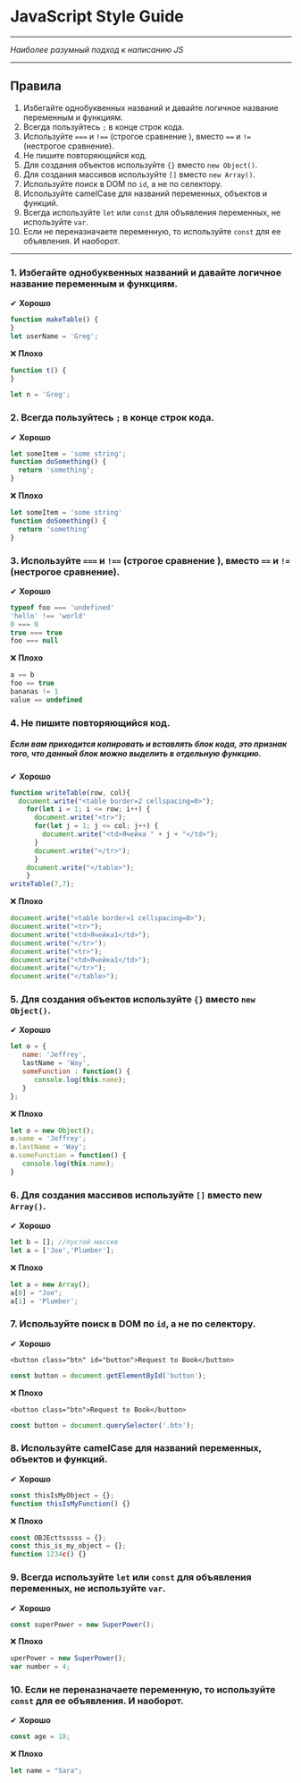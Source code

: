 # JavaScript Style Guide
___
*Наиболее разумный подход к написанию JS*
___
## Правила

1. Избегайте однобуквенных названий и давайте логичное название переменным и функциям.
2. Всегда пользуйтесь `;` в конце строк кода.
3. Используйте `===` и `!==` (строгое сравнение ), вместо `==` и `!=` (нестрогое сравнение).
4. Не пишите повторяющийся код.
5. Для создания объектов используйте `{}` вместо `new Object()`.
6. Для создания массивов используйте `[]` вместо `new Array()`.
7. Используйте поиск в DOM по `id`, а не по селектору.
8. Используйте camelCase для названий переменных, объектов и функций.
9. Всегда используйте `let` или `const` для объявления переменных, не используйте `var`.
10. Если не переназначаете переменную, то используйте `const` для ее объявления. И наоборот.
___
### 1. Избегайте однобуквенных названий и давайте логичное название переменным и функциям.

✔ **Хорошо**
```js
function makeTable() {
}
let userName = 'Greg';
```
❌ **Плохо**
```js
function t() {
}

let n = 'Greg';
```

### 2. Всегда пользуйтесь `;` в конце строк кода.
✔ **Хорошо**
```js
let someItem = 'some string';
function doSomething() {
  return 'something';
}
```
❌ **Плохо**
```js
let someItem = 'some string'
function doSomething() {
  return 'something'
}
```

### 3. Используйте `===` и `!==` (строгое сравнение ), вместо `==` и `!=` (нестрогое сравнение).
✔ **Хорошо**
```js
typeof foo === 'undefined'
'hello' !== 'world'
0 === 0
true === true
foo === null
```
❌ **Плохо**
```js
a == b 
foo == true
bananas != 1
value == undefined
```

### 4. Не пишите повторяющийся код.
##### Если вам приходится копировать и вставлять блок кода, это признак того, что данный блок можно выделить в отдельную функцию.
✔ **Хорошо**
```js
function writeTable(row, col){  
  document.write("<table border=2 cellspacing=0>");
    for(let i = 1; i <= row; i++) {
      document.write("<tr>");
      for(let j = 1; j <= col; j++) {
        document.write("<td>Ячейка " + j + "</td>");
      }
      document.write("</tr>");
      }
    document.write("</table>");    
    }
writeTable(7,7);
```
❌ **Плохо**
```js
document.write("<table border=1 cellspacing=0>");
document.write("<tr>");
document.write("<td>Ячейка1</td>");
document.write("</tr>");
document.write("<tr>");
document.write("<td>Ячейка1</td>");
document.write("</tr>");
document.write("</table>");
```
### 5. Для создания объектов используйте `{}` вместо `new Object()`.
✔ **Хорошо**
```js
let o = {
   name: 'Jeffrey',
   lastName = 'Way',
   someFunction : function() {
      console.log(this.name);
   }
};
```
❌ **Плохо**
```js
let o = new Object();
o.name = 'Jeffrey';
o.lastName = 'Way';
o.someFunction = function() {
   console.log(this.name);
}
```
### 6. Для создания массивов используйте `[]` вместо new `Array()`.
✔ **Хорошо**
```js
let b = []; //пустой массив
let a = ['Joe','Plumber'];
```
❌ **Плохо**
```js
let a = new Array();
a[0] = "Joe";
a[1] = 'Plumber';
```
### 7. Используйте поиск в DOM по `id`, а не по селектору.
✔ **Хорошо**
```
<button class="btn" id="button">Request to Book</button>
```
```js
const button = document.getElementById('button');
```
❌ **Плохо**
```
<button class="btn">Request to Book</button>
```
```js
const button = document.querySelector('.btn');
```

### 8. Используйте camelCase для названий переменных, объектов и функций.
✔ **Хорошо**
```js
const thisIsMyObject = {};
function thisIsMyFunction() {}
```
❌ **Плохо**
```js
const OBJEcttsssss = {};
const this_is_my_object = {};
function 1234c() {}
```

### 9. Всегда используйте `let` или `const` для объявления переменных, не используйте `var`.
✔ **Хорошо**
```js
const superPower = new SuperPower();
```
❌ **Плохо**
```js
uperPower = new SuperPower();
var number = 4;
```

### 10. Если не переназначаете переменную, то используйте `const` для ее объявления. И наоборот.
✔ **Хорошо**
```js
const age = 18;
```
❌ **Плохо**
```js
let name = "Sara";
```